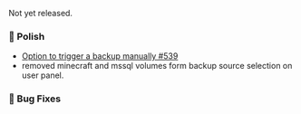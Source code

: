 Not yet released.

### 💅 Polish
- [Option to trigger a backup manually #539](https://github.com/stefanpejcic/OpenPanel/issues/539)
- removed minecraft and mssql volumes form backup source selection on user panel.

### 🐛 Bug Fixes
